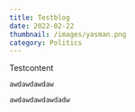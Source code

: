 ```yaml
---
title: Testblog
date: 2022-02-22
thumbnail: /images/yasman.png
category: Politics
---
```

Testcontent

`awdawdawdaw`

`awdawdawdawdadw`